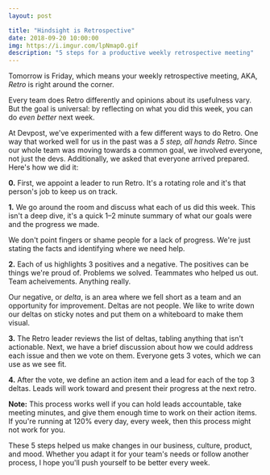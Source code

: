 ```yaml
---
layout: post

title: "Hindsight is Retrospective"
date: 2018-09-20 10:00:00
img: https://i.imgur.com/lpNmapO.gif
description: "5 steps for a productive weekly retrospective meeting"
---
```


Tomorrow is Friday, which means your weekly retrospective meeting, AKA, _Retro_ is right around the corner.

Every team does Retro differently and opinions about its usefulness vary. But the goal is universal: by reflecting on what you did this week, you can do _even better_ next week.

At Devpost, we&#39;ve experimented with a few different ways to do Retro. One way that worked well for us in the past was a _5 step, all hands Retro_. Since our whole team was moving towards a common goal, we involved everyone, not just the devs. Additionally, we asked that everyone arrived prepared. Here&#39;s how we did it:

**0.** First, we appoint a leader to run Retro. It&#39;s a rotating role and it&#39;s that person&#39;s job to keep us on track.

**1.** We go around the room and discuss what each of us did this week. This isn&#39;t a deep dive, it&#39;s a quick 1&ndash;2 minute summary of what our goals were and the progress we made.

We don&#39;t point fingers or shame people for a lack of progress. We&#39;re just stating the facts and identifying where we need help.

**2.** Each of us highlights 3 positives and a negative. The positives can be things we&#39;re proud of. Problems we solved. Teammates who helped us out. Team acheivements. Anything really.

Our negative, or _delta_, is an area where we fell short as a team and an opportunity for improvement. Deltas are not people. We like to write down our deltas on sticky notes and put them on a whiteboard to make them visual.

**3.** The Retro leader reviews the list of deltas, tabling anything that isn&#39;t actionable. Next, we have a brief discussion about how we could address each issue and then we vote on them. Everyone gets 3 votes, which we can use as we see fit.

**4.** After the vote, we define an action item and a lead for each of the top 3 deltas. Leads will work toward and present their progress at the next retro.

**Note:** This process works well if you can hold leads accountable, take meeting minutes, and give them enough time to work on their action items. If you&#39;re running at 120% every day, every week, then this process might not work for you.

These 5 steps helped us make changes in our business, culture, product, and mood. Whether you adapt it for your team&#39;s needs or follow another process, I hope you&#39;ll push yourself to be better every week.